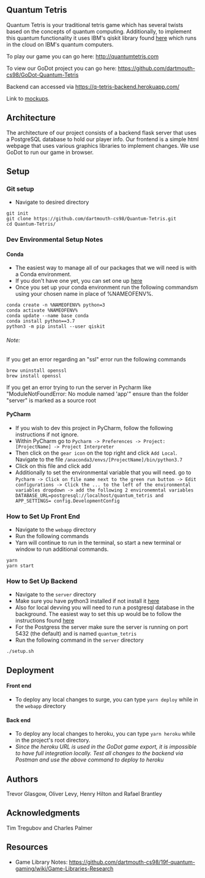 ##  Quantum Tetris

Quantum Tetris is your traditional tetris game which has several twists based on the concepts of quantum computing. Additionally, to implement this quantum functionality it uses IBM's qiskit library found [here](https://qiskit.org) which runs in the cloud on IBM's quantum computers.

To play our game you can go here: http://quantumtetris.com

To view our GoDot project you can go here: https://github.com/dartmouth-cs98/GoDot-Quantum-Tetris

Backend can accessed via https://q-tetris-backend.herokuapp.com/

Link to [mockups](https://www.figma.com/file/ry3c6LBXIAP5A63igUO6YE/Quantum-Tetris?node-id=0%3A1).

## Architecture

The architecture of our project consists of a backend flask server that uses a PostgreSQL database to hold our player info. Our frontend is a simple html webpage that uses various graphics libraries to implement changes. We use GoDot to run our game in browser.

## Setup
### Git setup
* Navigate to desired directory
```
git init
git clone https://github.com/dartmouth-cs98/Quantum-Tetris.git
cd Quantum-Tetris/
```
### Dev Environmental Setup Notes
#### Conda
* The easiest way to manage all of our packages that we will need is with a Conda environment.
* If you don't have one yet, you can set one up [here](https://anaconda.org/)
* Once you set up your conda environment run the following commandsm using your chosen name in place of %NAMEOFENV%.
```
conda create -n %NAMEOFENV% python=3
conda activate %NAMEOFENV%
conda update --name base conda
conda install python==3.7
python3 -m pip install --user qiskit
```
###### Note:
If you get an error regarding an "ssl" error run the following commands
```
brew uninstall openssl
brew install openssl
```

If you get an error trying to run the server in Pycharm like "ModuleNotFoundError: No module named 'app'" ensure than the folder "server" is marked as a source root

#### PyCharm
* If you wish to dev this project in PyCharm, follow the following instructions if not ignore.
* Within PyCharm go to `Pycharm -> Preferences -> Project:[ProjectName] -> Project Interpreter`
* Then click on the `gear icon` on the top right and click `Add Local`. Navigate to the file `/anaconda3/envs/[ProjectName]/bin/python3.7`
* Click on this file and click add
* Additionally to set the environmental variable that you will need. go to `Pycharm -> Click on file name next to the green run button -> Edit configurations -> Click the ... to the left of the environmental variables dropdown -> add the following 2 environemntal variables DATABASE_URL=postgresql://localhost/quantum_tetris and APP_SETTINGS= config.DevelopmentConfig `

### How to Set Up Front End
* Navigate to the `webapp` directory
* Run the following commands
* Yarn will continue to run in the terminal, so start a new terminal or window to run additional commands.
```
yarn
yarn start
```

### How to Set Up Backend
* Navigate to the `server` directory
* Make sure you have python3 installed if not install it [here]( https://www.python.org/downloads/)
* Also for local devving you will need to run a postgresql database in the background. The easiest way to set this up would be to follow the instructions found [here](https://postgresapp.com/)
* For the Postgress the server make sure the server is running on port 5432 (the default) and is named `quantum_tetris`
* Run the following command in the `server` directory
```
./setup.sh
```

## Deployment

#### Front end
* To deploy any local changes to surge, you can type `yarn deploy` while in the `webapp` directory
#### Back end
* To deploy any local changes to heroku, you can type `yarn heroku` while in the project's root directory.
* *Since the heroku URL is used in the GoDot game export, it is impossible to have full integration locally. Test all changes to the backend via Postman and use the above command to deploy to heroku*
## Authors
Trevor Glasgow, Oliver Levy, Henry Hilton and Rafael Brantley

## Acknowledgments
Tim Tregubov and Charles Palmer

## Resources
* Game Library Notes: https://github.com/dartmouth-cs98/19f-quantum-gaming/wiki/Game-Libraries-Research
